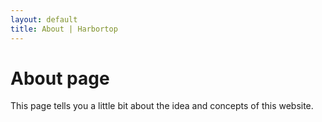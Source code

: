 ```yaml
---
layout: default
title: About | Harbortop
---
```

# About page

This page tells you a little bit about the idea and concepts of this website.
